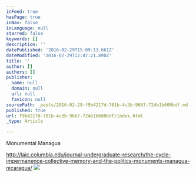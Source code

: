 ```yaml
---
inFeed: true
hasPage: true
inNav: false
inLanguage: null
starred: false
keywords: []
description: ''
datePublished: '2016-02-29T15:09:13.661Z'
dateModified: '2016-02-29T12:47:21.890Z'
title: ''
author: []
authors: []
publisher:
  name: null
  domain: null
  url: null
  favicon: null
sourcePath: _posts/2016-02-29-f9b4217d-781b-4c3b-9667-724b1b600bdf.md
published: true
url: f9b4217d-781b-4c3b-9667-724b1b600bdf/index.html
_type: Article

---
```

Monumental Managua

http://laic.columbia.edu/journal-undergraduate-research/the-cycle-impermanence-collective-memory-and-the-politics-monuments-managua-nicaragua/
![](https://the-grid-user-content.s3-us-west-2.amazonaws.com/aee0dc7b-34e9-49d3-81e3-be0ce8b1d0b1.jpg)